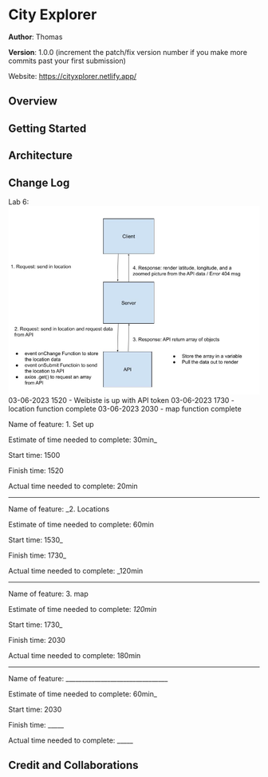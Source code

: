 # City Explorer

**Author**: Thomas 

**Version**: 1.0.0 (increment the patch/fix version number if you make more commits past your first submission)

Website: https://cityxplorer.netlify.app/
## Overview
<!-- Provide a high level overview of what this application is and why you are building it, beyond the fact that it's an assignment for this class. (i.e. What's your problem domain?) -->

## Getting Started
<!-- What are the steps that a user must take in order to build this app on their own machine and get it running? -->

## Architecture
<!-- Provide a detailed description of the application design. What technologies (languages, libraries, etc) you're using, and any other relevant design information. -->

## Change Log
<!-- Use this area to document the iterative changes made to your application as each feature is successfully implemented. Use time stamps. Here's an example:


01-01-2001 4:59pm - Application now has a fully-functional express server, with a GET route for the location resource. -->

Lab 6:
![lab6](img/lab6.jpg)
03-06-2023 1520 - Weibiste is up with API token
03-06-2023 1730 - location function complete
03-06-2023 2030 - map function complete

Name of feature: 1. Set up

Estimate of time needed to complete: 30min_

Start time: 1500

Finish time: 1520

Actual time needed to complete: 20min

---------

Name of feature: _2. Locations

Estimate of time needed to complete: 60min

Start time: 1530_

Finish time: 1730_

Actual time needed to complete: _120min

----------

Name of feature: 3. map

Estimate of time needed to complete: _120min_

Start time: 1730_

Finish time: 2030

Actual time needed to complete: 180min

---------

Name of feature: ________________________________

Estimate of time needed to complete: 60min_

Start time: 2030

Finish time: _____

Actual time needed to complete: _____
## Credit and Collaborations
<!-- Give credit (and a link) to other people or resources that helped you build this application. -->